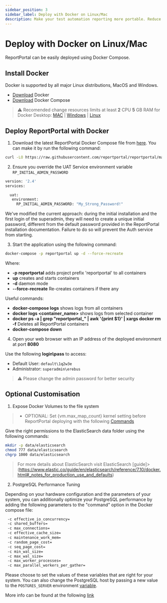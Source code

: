 ```yaml
---
sidebar_position: 3
sidebar_label: Deploy with Docker on Linux/Mac
description: Make your test automation reporting more portable. Reduce the risk of configuration issues with your test reporting tool using Docker.
---
```


# Deploy with Docker on Linux/Mac

ReportPortal can be easily deployed using Docker Compose.

## Install Docker

Docker is supported by all major Linux distributions, MacOS and Windows.

* [Download](https://www.docker.com/get-started) Docker
* [Download](https://docs.docker.com/compose/install/) Docker Compose

> ⚠️ Recomended change resources limits at least **2** CPU **5** GB RAM for Docker Desktop: [MAC](https://docs.docker.com/desktop/settings/mac/#advanced) | [Windows](https://docs.docker.com/desktop/settings/windows/#advanced) | [Linux](https://docs.docker.com/desktop/settings/linux/#advanced)


## Deploy ReportPortal with Docker

1. Download the latest ReportPortal Docker Compose file from [here](<https://github.com/reportportal/reportportal/blob/master/docker-compose.yml>). You can make it by run the following command:

```bash
curl -LO https://raw.githubusercontent.com/reportportal/reportportal/master/docker-compose.yml
```

2. Ensure you override the UAT Service environment variable `RP_INITIAL_ADMIN_PASSWORD`

```bash
version: '2.4'
services:

  uat:
   environment:
     RP_INITIAL_ADMIN_PASSWORD: "My_Strong_Password!"
``` 

We've modified the current approach: during the initial installation and the first login of the superadmin, they will need to create a unique initial password, different from the default password provided in the ReportPortal installation documentation. Failure to do so will prevent the Auth service from starting.

3. Start the application using the following command:

```bash
docker-compose -p reportportal up -d --force-recreate
``` 
Where:
- **-p reportportal** adds project prefix 'reportportal' to all containers
- **up** creates and starts containers
- **-d** daemon mode
- **--force-recreate** Re-creates containers if there any

Useful commands:
- **docker-compose logs** shows logs from all containers
- **docker logs &lt;container_name&gt;** shows logs from selected container
- **docker ps -a | grep "reportportal_" | awk '{print $1}' | xargs docker rm -f** Deletes all ReportPortal containers
- **docker-compose down**


4. Open your web browser with an IP address of the deployed environment at port **8080**

Use the following **login\pass** to access:
* Default User: `default\1q2w3e`
* Administrator: `superadmin\erebus`

> ⚠️ Please change the admin password for better security

## Optional Customisation

1. Expose Docker Volumes to the file system

>    * OPTIONAL: Set {vm.max_map_count} kernel setting before ReportPortal deploying with the following [Commands](https://www.elastic.co/guide/en/elasticsearch/reference/7.10/docker.html#docker-cli-run-prod-mode)

Give the right permissions to the ElasticSearch data folder using the following commands:

```bash
mkdir -p data/elasticsearch
chmod 777 data/elasticsearch
chgrp 1000 data/elasticsearch
```

> For more details about ElasticSearch visit ElasticSearch [guide]> (https://www.elastic.co/guide/en/elasticsearch/reference/7.10/docker.html#_notes_for_production_use_and_defaults)

2. PostgreSQL Performance Tuning

Depending on your hardware configuration and the parameters of your system, you can additionally optimize your PostgreSQL performance by adding the following parameters to the "command" option in the Docker compose file:

```bash
 -c effective_io_concurrency=
 -c shared_buffers=
 -c max_connections=
 -c effective_cache_size=
 -c maintenance_work_mem=
 -c random_page_cost=
 -c seq_page_cost= 
 -c min_wal_size= 
 -c max_wal_size=
 -c max_worker_processes=
 -c max_parallel_workers_per_gather=
``` 

Please choose to set the values of these variables that are right for your system. You can also change the PostgreSQL host by passing a new value to the `POSTGRES_SERVER` environment [variable](./AdditionalConfigurationParameters).

More info can be found at the following [link](./OptimalPerformanceHardwareSetup#5-postgresql-performance-tuning)
